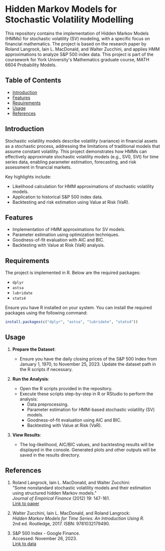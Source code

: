 # Hidden Markov Models for Stochastic Volatility Modelling

This repository contains the implementation of Hidden Markov Models (HMMs) for stochastic volatility (SV) modeling, with a specific focus on financial mathematics. The project is based on the research paper by Roland Langrock, Iain L. MacDonald, and Walter Zucchini, and applies HMM approximations to analyze S&P 500 index data. This project is part of the coursework for York University's Mathematics graduate course, MATH 6604 Probability Models.

## Table of Contents
- [Introduction](#introduction)
- [Features](#features)
- [Requirements](#requirements)
- [Usage](#usage)
- [References](#references)

## Introduction
Stochastic volatility models describe volatility (variance) in financial assets as a stochastic process, addressing the limitations of traditional models that assume constant volatility. This project demonstrates how HMMs can effectively approximate stochastic volatility models (e.g., SV0, SVt) for time series data, enabling parameter estimation, forecasting, and risk assessment in financial markets.

Key highlights include:
- Likelihood calculation for HMM approximations of stochastic volatility models.
- Application to historical S&P 500 index data.
- Backtesting and risk estimation using Value at Risk (VaR).

## Features
- Implementation of HMM approximations for SV models.
- Parameter estimation using optimization techniques.
- Goodness-of-fit evaluation with AIC and BIC.
- Backtesting with Value at Risk (VaR) analysis.

## Requirements
The project is implemented in R. Below are the required packages:
- `dplyr`
- `astsa`
- `lubridate`
- `stats4`

Ensure you have R installed on your system. You can install the required packages using the following command:
```R
install.packages(c("dplyr", "astsa", "lubridate", "stats4"))
```

## Usage
1. **Prepare the Dataset**:  
   - Ensure you have the daily closing prices of the S&P 500 Index from January 1, 1970, to November 25, 2023. Update the dataset path in the R scripts if necessary.

2. **Run the Analysis**:  
   - Open the R scripts provided in the repository.
   - Execute these scripts step-by-step in R or RStudio to perform the analysis:
     - Data preprocessing.
     - Parameter estimation for HMM-based stochastic volatility (SV) models.
     - Goodness-of-fit evaluation using AIC and BIC.
     - Backtesting with Value at Risk (VaR).

3. **View Results**:  
   - The log-likelihood, AIC/BIC values, and backtesting results will be displayed in the console. Generated plots and other outputs will be saved in the results directory.

## References
1. Roland Langrock, Iain L. MacDonald, and Walter Zucchini:  
   "Some nonstandard stochastic volatility models and their estimation using structured hidden Markov models."  
   *Journal of Empirical Finance* (2012) 19: 147-161.  
   [Link to paper](https://www.sciencedirect.com/science/article/pii/S0927539811000661)

2. Walter Zucchini, Iain L. MacDonald, and Roland Langrock:  
   *Hidden Markov Models for Time Series: An Introduction Using R.*  
   2nd ed. Routledge, 2017. ISBN: 9781032179490.

3. S&P 500 Index - Google Finance.  
   Accessed: November 26, 2023.  
   [Link to data](https://www.google.com/finance/quote/.INX:INDEXSP?hl=en)

